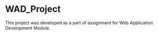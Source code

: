 # WAD_Project
This project was developed as a part of assignment for Web Application Development Module.
